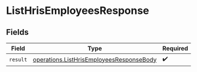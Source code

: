 # ListHrisEmployeesResponse


## Fields

| Field                                                                                                | Type                                                                                                 | Required                                                                                             | Description                                                                                          |
| ---------------------------------------------------------------------------------------------------- | ---------------------------------------------------------------------------------------------------- | ---------------------------------------------------------------------------------------------------- | ---------------------------------------------------------------------------------------------------- |
| `result`                                                                                             | [operations.ListHrisEmployeesResponseBody](../../models/operations/listhrisemployeesresponsebody.md) | :heavy_check_mark:                                                                                   | N/A                                                                                                  |